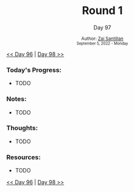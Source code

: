 <div align="center">
  <h1>Round 1</h1>
  <p>Day 97</p>
  <sub>
    Author: <a href="https://github.com/plskz" target="_blank">Zai Santillan</a>
    <br>
    <small>September 5, 2022 - Monday</small>
  </sub>
</div>

[<< Day 96](day096.md) | [Day 98 >>](day098.md)

### Today's Progress:

- TODO

### Notes:

- TODO

### Thoughts:

- TODO

### Resources:

- TODO

[<< Day 96](day096.md) | [Day 98 >>](day098.md)
